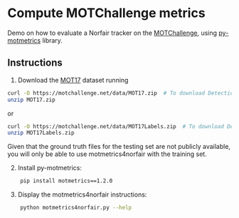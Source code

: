 # Compute MOTChallenge metrics
Demo on how to evaluate a Norfair tracker on the [MOTChallenge](https://motchallenge.net), using [py-motmetrics](https://github.com/cheind/py-motmetrics) library.

## Instructions

1. Download the [MOT17](https://motchallenge.net/data/MOT17/) dataset running

```bash
curl -O https://motchallenge.net/data/MOT17.zip  # To download Detections + Ground Truth + Images (5.5GB)  
unzip MOT17.zip
 ``` 
or

```bash
curl -O https://motchallenge.net/data/MOT17Labels.zip  # To download Detections + Ground Truth (9.7 MB)  
unzip MOT17Labels.zip
``` 

Given that the ground truth files for the testing set are not publicly available, you will only be able to use motmetrics4norfair with the training set.

2. Install py-motmetrics:
```bash
    pip install motmetrics==1.2.0
``` 
3. Display the motmetrics4norfair instructions: 
```bash
    python motmetrics4norfair.py --help 
``` 